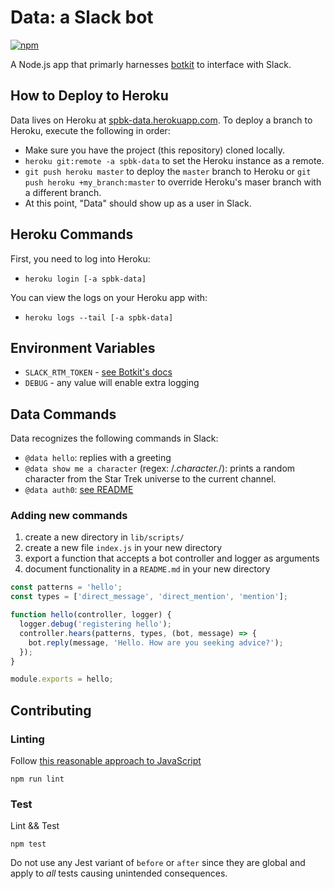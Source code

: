 # Data: a Slack bot

[![npm](https://img.shields.io/npm/l/botkit.svg)](https://spdx.org/licenses/MIT)

A Node.js app that primarly harnesses [botkit](https://github.com/howdyai/botkit/blob/master/readme-slack.md) to interface with Slack.

## How to Deploy to Heroku

Data lives on Heroku at [spbk-data.herokuapp.com](spbk-data.herokuapp.com). To deploy a branch to Heroku, execute the following in order:

* Make sure you have the project (this repository) cloned locally.
* `heroku git:remote -a spbk-data` to set the Heroku instance as a remote.
* `git push heroku master` to deploy the `master` branch to Heroku or `git push heroku +my_branch:master` to override Heroku's maser branch with a different branch.
* At this point, "Data" should show up as a user in Slack.

## Heroku Commands

First, you need to log into Heroku:
* `heroku login [-a spbk-data]`

You can view the logs on your Heroku app with:
* `heroku logs --tail [-a spbk-data]`

## Environment Variables

- `SLACK_RTM_TOKEN` - [see Botkit's docs](https://github.com/howdyai/botkit/blob/e4fe9c7a038530a66d55f6a9ab32afdf92bbe8c5/readme-slack.md#getting-started)
- `DEBUG` - any value will enable extra logging

## Data Commands

Data recognizes the following commands in Slack:

* `@data hello`: replies with a greeting
* `@data show me a character` (regex: /.*character.*/): prints a random character from the Star Trek universe to the current channel.
* `@data auth0`: [see README](lib/scripts/auth0/README.md)

### Adding new commands

1. create a new directory in `lib/scripts/`
2. create a new file `index.js` in your new directory
3. export a function that accepts a bot controller and logger as arguments
4. document functionality in a `README.md` in your new directory

```js
const patterns = 'hello';
const types = ['direct_message', 'direct_mention', 'mention'];

function hello(controller, logger) {
  logger.debug('registering hello');
  controller.hears(patterns, types, (bot, message) => {
    bot.reply(message, 'Hello. How are you seeking advice?');
  });
}

module.exports = hello;
```

## Contributing

### Linting

Follow [this reasonable approach to JavaScript](https://github.com/airbnb/javascript)

```
npm run lint
```

### Test

Lint && Test

```
npm test
```

Do not use any Jest variant of `before` or `after` since they are global and apply to _all_ tests causing unintended consequences.
